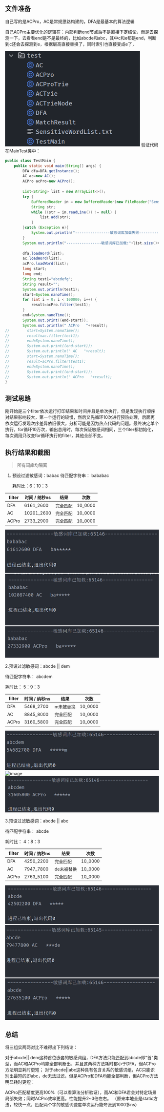 ## 文件准备

自己写的是ACPro，AC是常规思路构建的，DFA是最基本的算法逻辑

自己ACPro主要优化的逻辑在：内部判断end节点后不是直接下定结论，而是去探测一下，去看看end是不是最终的，比如abcde和abc，其中c和e都是end，判断到c还会去探测到e，根据层高直接替换了，同时索引也直接变成e了，

![image](Images/10876981-2016-4ee4-87f7-dc29d4510a1c.png)
验证代码在MainTest类中：

```java
public class TestMain {
    public static void main(String[] args) {
        DFA dfa=DFA.getInstance();
        AC ac=new AC();
        ACPro acPro=new ACPro();

        List<String> list = new ArrayList<>();
        try {
            BufferedReader in = new BufferedReader(new FileReader("SensitiveWordList.txt"));
            String str;
            while ((str = in.readLine()) != null) {
                list.add(str);
            }
        }catch (Exception e){
            System.out.println("----------------敏感词库加载失败------------------");
        }
        System.out.println("----------------敏感词库已加载:"+list.size()+"------------------");

        dfa.loadWord(list);
        ac.loadWord(list);
        acPro.loadWord(list);
        long start;
        long end;
        String test1="abcdefg";
        String result="";
        System.out.println(test1);
        start=System.nanoTime();
        for (int i = 0; i < 100000; i++) {
            result=acPro.filter(test1);
        }
        end=System.nanoTime();
        System.out.print((end-start));
        System.out.println(" ACPro   "+result);
//        start=System.nanoTime();
//        result=ac.filter(test1);
//        end=System.nanoTime();
//        System.out.print((end-start));
//        System.out.println(" AC   "+result);
//        start=System.nanoTime();
//        result=acPro.filter(test1);
//        end=System.nanoTime();
//        System.out.print((end-start));
//        System.out.println(" ACPro   "+result);
}
```

## 测试思路

刚开始是三个filter依次运行打印结果和时间并且是单次执行，但是发现执行顺序对结果影响较大，第一个运行的较慢，然后又先循环10次进行预热处理，后面再依次运行发现次序差异依旧很大，分析可能是因为热点代码的问题。最终决定单个执行，for循环10万次，输出总用时，每次保证敏感词相同，三个fiter都初始化，每次调用只改变for循环执行的filter，其他全部不变。

## 执行结果和截图

> 所有词库均隔离

1. 预设过滤敏感词：babac
   待匹配字符串： bababac

   耗时比：6：10：3

| filter | 时间 / 纳秒ns | 结果     | 次数    |
| ------ | ------------- | -------- | ------- |
| DFA    | 6161_2600     | 完全匹配 | 10_0000 |
| AC     | 10201_2600    | 完全匹配 | 10_0000 |
| ACPro  | 2733_2900     | 完全匹配 | 10_0000 |

![image](Images/28e2241c-5fde-4247-a1ed-798ca32d2307.png)
![image](Images/09b98004-d214-4ea0-bd6e-af3d87842040.png)
![image](Images/29ef7d27-5930-465a-b28d-ba4f10a6b623.png)

2.预设过滤敏感词：abcde || dem 

  待匹配字符串： abcdem

  耗时比： 5：9：3

| filter | 时间 / 纳秒ns | 结果      | 次数    |
| ------ | ------------- | --------- | ------- |
| DFA    | 5468_2700     | m未被替换 | 10_0000 |
| AC     | 8845_8000     | 完全匹配  | 10_0000 |
| ACPro  | 3160_5800     | 完全匹配  | 10_0000 |

![image](Images/25586267-ed74-4c6b-98b9-62ffa176d0c8.png)
![image](https://github.com/zongzibinbin/MallChat/assets/95746922/c51e1878-4e74-4145-92ec-73dc4bfb5713)
![image](Images/e52e49c9-c5bf-47ac-9c4f-b695bc1889fe.png)

3.预设过滤敏感词：abcde || abc 

  待匹配字符串： abcde

  耗时比： 4：8：3

| filter | 时间 / 纳秒ns | 结果       | 次数    |
| ------ | ------------- | ---------- | ------- |
| DFA    | 4250_2200     | 完全匹配   | 10_0000 |
| AC     | 7947_7800     | de未被替换 | 10_0000 |
| ACPro  | 2763_5100     | 完全匹配   | 10_0000 |

![image](Images/f330ebdb-053b-452b-a4d6-9682c904fb18.png)
![image](Images/43ced163-8033-42eb-929b-b8baa2c0e14e.png)
![image](Images/2f5020b4-6c16-44fb-a626-f2f8f8ccee70.png)

## 总结

   将三组实两两对比不难得出下列结论：

   对于abcde|| dem这种首位嵌套的敏感词组，DFA方法只能匹配到abcde即"首"类型，而AC和ACPro均能全部判断出，并且这两种方法耗时都小于DFA，但ACPro方法明显耗时更短；
   对于abcde||abc这种具有包含关系的敏感词组，AC只能识别出最短的即abc，de无法过滤，但是ACPro和DFA均能全部判断，但ACPro方法明显耗时更短：

   ACPro匹配精度更高100%（可以看算法分析验证），而AC和DFA君会对特定场景局部失效；同时ACPro效率更高，性能提升2~3倍左右。
  （原来本地全是static方法，较快一点，匹配两个字的敏感词速度单次运行能夸张到1000多ns）

